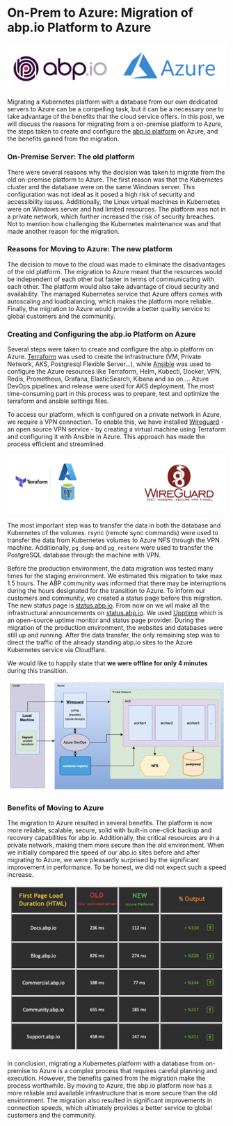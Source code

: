
# On-Prem to Azure: Migration of abp.io Platform to Azure


![abpio-azure](images/abpio-azure.png)

Migrating a Kubernetes platform with a database from our own dedicated servers to Azure can be a compelling task, but it can be a necessary one to take advantage of the benefits that the cloud service offers. In this post, we will discuss the reasons for migrating from a on-premise platform to Azure, the steps taken to create and configure the [abp.io platform](https://abp.io) on Azure, and the benefits gained from the migration.

### On-Premise Server: The old platform

There were several reasons why the decision was taken to migrate from the old on-premise platform to Azure. The first reason was that the Kubernetes cluster and the database were on the same Windows server. This configuration was not ideal as it posed a high risk of security and accessibility issues. Additionally, the Linux virtual machines in Kubernetes were on Windows server and had limited resources. The platform was not in a private network, which further increased the risk of security breaches. Not to mention how challenging the Kubernetes maintenance was and that made another reason for the migration.

### Reasons for Moving to Azure: The new platform

The decision to move to the cloud was made to eliminate the disadvantages of the old platform. The migration to Azure meant that the resources would be independent of each other but faster in terms of communicating with each other. The platform would also take advantage of cloud security and availability. The managed Kubernetes service that Azure offers comes with autoscaling and loadbalancing, which makes the platform more reliable. Finally, the migration to Azure would provide a better quality service to global customers and the community.

### Creating and Configuring the abp.io Platform on Azure

Several steps were taken to create and configure the abp.io platform on Azure. [Terraform](https://www.terraform.io/) was used to create the infrastructure (VM, Private Network, AKS, Postgresql Flexible Server...), while [Ansible](https://www.ansible.com/) was used to configure the Azure resources like Terraform, Helm, Kubectl, Docker, VPN, Redis, Prometheus, Grafana, ElasticSearch, Kibana and so on.... Azure DevOps pipelines and release were used for AKS deployment. The most time-consuming part in this process was to prepare, test and optimize the terraform and ansible settings files.

To access our platform, which is configured on a private network in Azure, we require a VPN connection. To enable this, we have installed [Wireguard](https://www.wireguard.com/) - an open source VPN service - by creating a virtual machine using Terraform and configuring it with Ansible in Azure. This approach has made the process efficient and streamlined.

![terra-wire](images/terra-wire.png)

The most important step was to transfer the data in both the database and Kubernetes of the volumes. rsync (remote sync commands) were used to transfer the data from Kubernetes volumes to Azure NFS through the VPN machine. Additionally, `pg_dump` and `pg_restore` were used to transfer the PostgreSQL database through the machine with VPN. 

Before the production environment, the data migration was tested many times for the staging environment. We estimated this migration to take max 1.5 hours. The ABP community was informed that there may be interruptions during the hours designated for the transition to Azure. To inform our customers and community, we created a status page before this migration. The new status page is [status.abp.io](https://status.abp.io). From now on we wil make all the infrastructural announcements on [status.abp.io](https://status.abp.io). We used [Upptime](https://upptime.js.org) which is an open-source uptime monitor and status page provider. During the migration of the production environment, the websites and databases were still up and running. After the data transfer, the only remaining step was to direct the traffic of the already standing abp.io sites to the Azure Kubernetes service via Cloudflare. 

We would like to happily state that **we were offline for only 4 minutes** during this transition.

![az-infra](images/az-infra.png)


### Benefits of Moving to Azure

The migration to Azure resulted in several benefits. The platform is now more reliable, scalable, secure, solid with built-in one-click backup and recovery capabilities for abp.io. Additionally, the critical resources are in a private network, making them more secure than the old environment. When we initially compared the speed of our abp.io sites before and after migrating to Azure, we were pleasantly surprised by the significant improvement in performance. To be honest, we did not expect such a speed increase.

![speed](images/speed.png)

In conclusion, migrating a Kubernetes platform with a database from on-premise to Azure is a complex process that requires careful planning and execution. However, the benefits gained from the migration make the process worthwhile. By moving to Azure, the abp.io platform now has a more reliable and available infrastructure that is more secure than the old environment. The migration also resulted in significant improvements in connection speeds, which ultimately provides a better service to global customers and the community.



